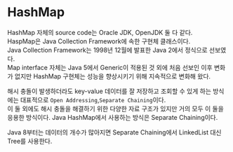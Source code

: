 # HashMap

HashMap 자체의 source code는 Oracle JDK, OpenJDK 둘 다 같다.  
HaspMap은 Java Collection Framework에 속한 구현체 클래스이다.  
Java Collection Framework는 1998년 12월에 발표한 Java 2에서 정식으로 선보였다.  
Map interface 자체는 Java 5에서 Generic이 적용된 것 외에 처음 선보인 이후 변화가 없지만 HashMap 구현체는 성능을 향상시키기 위해 지속적으로 변화해 왔다.

해시 충돌이 발생하더라도 key-value 데이터를 잘 저장하고 조회할 수 있게 하는 방식에는 대표적으로 `Open Addressing`,`Separate Chaining`이다.  
이 둘 외에도 해시 충돌을 해결하기 위한 다양한 자료 구조가 있지만 거의 모두 이 둘을 응용한 방식이다.
Java HashMap에서 사용하는 방식은 Separate Chaining이다.

Java 8부터는 데이터의 개수가 많아지면 Separate Chaining에서 LinkedList 대신 Tree를 사용한다.